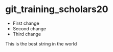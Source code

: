 # git_training_scholars20

- First change
- Second change
- Third change

This is the best string in the world
